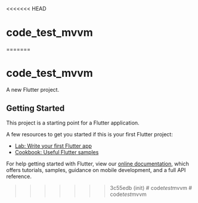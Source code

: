 <<<<<<< HEAD
# code_test_mvvm
=======
# code_test_mvvm

A new Flutter project.

## Getting Started

This project is a starting point for a Flutter application.

A few resources to get you started if this is your first Flutter project:

- [Lab: Write your first Flutter app](https://flutter.dev/docs/get-started/codelab)
- [Cookbook: Useful Flutter samples](https://flutter.dev/docs/cookbook)

For help getting started with Flutter, view our
[online documentation](https://flutter.dev/docs), which offers tutorials,
samples, guidance on mobile development, and a full API reference.
>>>>>>> 3c55edb (init)
#   c o d e _ t e s t _ m v v m  
 #   c o d e _ t e s t _ m v v m  
 